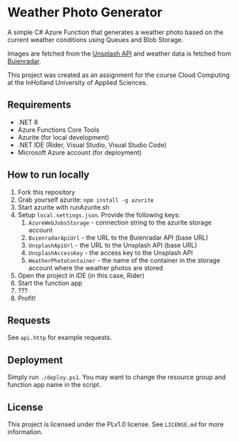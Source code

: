 # Weather Photo Generator

A simple C# Azure Function that generates a weather photo based on the current weather conditions using Queues and Blob
Storage.

Images are fetched from the [Unsplash API](https://unsplash.com/developers) and weather data is fetched
from [Buienradar](https://www.buienradar.nl).

This project was created as an assignment for the course Cloud Computing at the InHolland University of Applied
Sciences.

## Requirements

- .NET 8
- Azure Functions Core Tools
- Azurite (for local development)
- .NET IDE (Rider, Visual Studio, Visual Studio Code)
- Microsoft Azure account (for deployment)

## How to run locally

1. Fork this repository
2. Grab yourself azurite: `npm install -g azurite`
3. Start azurite with runAzurite.sh
4. Setup `local.settings.json`. Provide the following keys:
    1. `AzureWebJobsStorage` - connection string to the azurite storage account
    2. `BuienradarApiUrl` - the URL to the Buienradar API (base URL)
    3. `UnsplashApiUrl` - the URL to the Unsplash API (base URL)
    4. `UnsplashAccessKey` - the access key to the Unsplash API
    5. `WeatherPhotoContainer` - the name of the container in the storage account where the weather photos are stored
4. Open the project in IDE (in this case, Rider)
5. Start the function app
6. ???
7. Profit!

## Requests

See `api.http` for example requests.

## Deployment

Simply run `./deploy.ps1`. You may want to change the resource group and function app name in the script.

## License

This project is licensed under the PLv1.0 license. See `LICENSE.md` for more information.

```